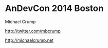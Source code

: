 AnDevCon 2014 Boston
================

Michael Crump 

http://twitter.com/mbcrump

http://michaelcrump.net

